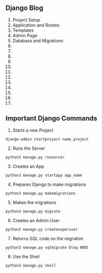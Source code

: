 ## Django Blog
<ol>
    <li>Project Setup</li>
    <li>Application and Routes</li>
    <li>Templates</li>
    <li>Admin Page</li>
    <li>Database and Migrations</li>
    <li></li>
    <li></li>
    <li></li>
    <li></li>
    <li></li>
    <li></li>
    <li></li>
    <li></li>
    <li></li>
    <li></li>
    <li></li>
    <li></li>
</ol>

## Important Django Commands

1) Starts a new Project
```
django-admin startproject name_project
```

2) Runs the Server
```
python3 manage.py runserver
```

3) Creates an App
```
python3 manage.py startapp app_name
```

4) Prepares Django to make migrations
```
python3 manage.py makemigrations
```

5) Makes the migrations
```
python3 manage.py migrate
```

6) Creates an Admin User
```
python3 manage.py createsuperuser 
```

7) Returns SQL code on the migration
```
python3 manage.py sqlmigrate blog 0001
```

8) Use the Shell
```
python3 manage.py shell
```
